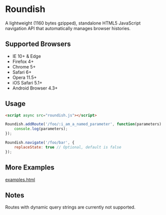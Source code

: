 # Roundish #
A lightweight (1160 bytes gzipped), standalone HTML5 JavaScript navigation API that automatically manages browser histories.

## Supported Browsers ##
* IE 10+ & Edge
* Firefox 4+
* Chrome 5+
* Safari 6+
* Opera 11.5+
* iOS Safari 5.1+
* Android Browser 4.3+

## Usage ##
```html
<script async src="roundish.js"></script>
```
```javascript
Roundish.addRoute('/foo/:i_am_a_named_parameter', function(parameters) {
	console.log(parameters);
});

Roundish.navigate('/foo/bar', {
	replaceState: true // Optional, default is false
});
```

## More Examples ##
[examples.html](https://github.com/SourceBoy/roundish/blob/master/examples.html)

## Notes ##
Routes with dynamic query strings are currently not supported.
